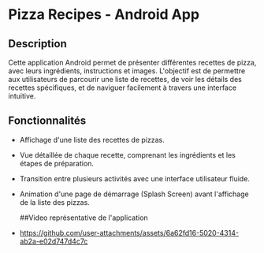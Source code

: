 # Pizza Recipes - Android App

## Description

Cette application Android permet de présenter différentes recettes de pizza, avec leurs ingrédients, instructions et images. L'objectif est de permettre aux utilisateurs de parcourir une liste de recettes, de voir les détails des recettes spécifiques, et de naviguer facilement à travers une interface intuitive.

## Fonctionnalités
- Affichage d'une liste des recettes de pizzas.
- Vue détaillée de chaque recette, comprenant les ingrédients et les étapes de préparation.
- Transition entre plusieurs activités avec une interface utilisateur fluide.
- Animation d'une page de démarrage (Splash Screen) avant l'affichage de la liste des pizzas.

  ##Video représentative de l'application 

- https://github.com/user-attachments/assets/6a62fd16-5020-4314-ab2a-e02d747d4c7c

  
